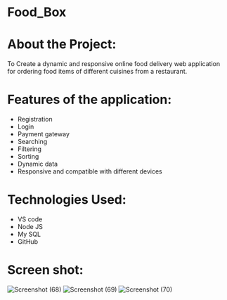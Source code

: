 # Food_Box

# About the Project:
To Create a dynamic and responsive online food delivery web application for ordering food items of different cuisines from a restaurant.

# Features of the application:

- Registration
- Login
- Payment gateway
- Searching
- Filtering
- Sorting
- Dynamic data
- Responsive and compatible with different devices

# Technologies Used:
- VS code
- Node JS
- My SQL
- GitHub

# Screen shot:
![Screenshot (68)](https://user-images.githubusercontent.com/110302992/210089248-a7b4cad1-5522-4d5f-937b-1b718ab48dbb.png)
![Screenshot (69)](https://user-images.githubusercontent.com/110302992/210089266-6e3b8e46-3133-4984-8189-6616e7e351f9.png)
![Screenshot (70)](https://user-images.githubusercontent.com/110302992/210089288-77e55c1f-0590-4d77-ae6e-85641dc464fd.png)


